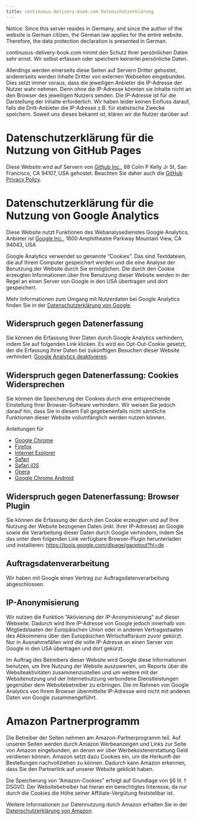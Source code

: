 ```yaml
---
title: continuous-delivery-book.com Datenschutzerklärung
---
```


Notice: Since this server resides in Germany, and since the author of
the website is German citizen, the German law applies for the entire
website. Therefore, the data protection declaration is presented in German.

continuous-delivery-book.com nimmt den Schutz Ihrer persönlichen Daten sehr ernst. Wir
selbst erfassen oder speichern keinerlei persönliche Daten.

Allerdings werden einerseits diese Seiten auf Servern Dritter
gehostet, andererseits werden Inhalte Dritter von externen Webseiten
eingebunden. Dies setzt immer voraus, dass die jeweiligen Anbieter die
IP-Adresse der Nutzer wahr nehmen. Denn ohne die IP-Adresse könnten
sie Inhalte nicht an den Browser des jeweiligen Nutzers senden. Die
IP-Adresse ist für die Darstellung der Inhalte erforderlich. Wir haben
leider keinen Einfluss darauf, falls die Dritt-Anbieter die IP-Adresse
z.B. für statistische Zwecke speichern. Soweit uns dieses bekannt ist,
klären wir die Nutzer darüber auf.

# Datenschutzerklärung für die Nutzung von GitHub Pages

Diese Website wird auf Servern von
[Github Inc.](https://www.github.com/), 88 Colin P Kelly Jr St, San
Francisco, CA 94107, USA gehostet. Beachten Sie daher auch die
[GitHub Privacy Policy](https://help.github.com/articles/github-privacy-statement/).


# Datenschutzerklärung für die Nutzung von Google Analytics

Diese Website nutzt Funktionen des Webanalysedienstes Google
Analytics. Anbieter ist
[Google Inc.](https://google.com/), 1600 Amphitheatre Parkway Mountain View, CA 94043, USA

Google Analytics verwendet so genannte “Cookies”. Das sind
Textdateien, die auf Ihrem Computer gespeichert werden und die eine
Analyse der Benutzung der Website durch Sie ermöglichen. Die durch den
Cookie erzeugten Informationen über Ihre Benutzung dieser Website
werden in der Regel an einen Server von Google in den USA übertragen
und dort gespeichert.

Mehr Informationen zum Umgang mit Nutzerdaten bei Google Analytics
finden Sie in der
[Datenschutzerklärung von Google](https://support.google.com/analytics/answer/6004245?hl=de).

## Widerspruch gegen Datenerfassung

Sie können die Erfassung Ihrer Daten durch Google Analytics
verhindern, indem Sie auf folgenden Link klicken. Es wird ein
Opt-Out-Cookie gesetzt, der die Erfassung Ihrer Daten bei zukünftigen
Besuchen dieser Website verhindert: <a
href="javascript:gaOptout();">Google Analytics deaktivieren</a>.

## Widerspruch gegen Datenerfassung: Cookies Widersprechen

Sie können die Speicherung der Cookies durch eine entsprechende
Einstellung Ihrer Browser-Software verhindern. Wir weisen Sie jedoch
darauf hin, dass Sie in diesem Fall gegebenenfalls nicht sämtliche
Funktionen dieser Website vollumfänglich werden nutzen können.

Anleitungen für

* [Google Chrome](https://support.google.com/chrome/answer/95647?co=GENIE.Platform%3DDesktop&hl=de)
* [Firefox](https://support.mozilla.org/de/kb/cookies-loeschen-daten-von-websites-entfernen)
* [Internet Explorer](https://support.microsoft.com/de-de/help/17442/windows-internet-explorer-delete-manage-cookies)
* [Safari](https://support.apple.com/kb/ph21411?locale=de_DE)
* [Safari iOS](https://support.apple.com/de-de/HT201265)
* [Opera](http://help.opera.com/Linux/12.10/de/deleteprivate.html)
* [Google Chrome Android](https://support.google.com/accounts/answer/32050?co=GENIE.Platform%3DAndroid&hl=de)

## Widerspruch gegen Datenerfassung: Browser Plugin

Sie können die Erfassung der durch den Cookie erzeugten und auf Ihre
Nutzung der Website bezogenen Daten (inkl. Ihrer IP-Adresse) an Google
sowie die Verarbeitung dieser Daten durch Google verhindern, indem Sie
das unter dem folgenden Link verfügbare Browser-Plugin herunterladen
und installieren: <https://tools.google.com/dlpage/gaoptout?hl=de> .

## Auftragsdatenverarbeitung

Wir haben mit Google einen Vertrag zur Auftragsdatenverarbeitung
abgeschlossen.

## IP-Anonymisierung

Wir nutzen die Funktion “Aktivierung der IP-Anonymisierung” auf dieser
Webseite. Dadurch wird Ihre IP-Adresse von Google jedoch innerhalb von
Mitgliedstaaten der Europäischen Union oder in anderen Vertragsstaaten
des Abkommens über den Europäischen Wirtschaftsraum zuvor gekürzt. Nur
in Ausnahmefällen wird die volle IP-Adresse an einen Server von Google
in den USA übertragen und dort gekürzt.

Im Auftrag des Betreibers dieser Website wird Google diese
Informationen benutzen, um Ihre Nutzung der Website auszuwerten, um
Reports über die Websiteaktivitäten zusammenzustellen und um weitere
mit der Websitenutzung und der Internetnutzung verbundene
Dienstleistungen gegenüber dem Websitebetreiber zu erbringen. Die im
Rahmen von Google Analytics von Ihrem Browser übermittelte IP-Adresse
wird nicht mit anderen Daten von Google zusammengeführt.

# Amazon Partnerprogramm

Die Betreiber der Seiten nehmen am Amazon-Partnerprogramm teil. Auf
unseren Seiten werden durch Amazon Werbeanzeigen und Links zur Seite
von Amazon eingebunden, an denen wir über Werbekostenerstattung
Geld verdienen können. Amazon setzt dazu Cookies ein, um die Herkunft
der Bestellungen nachvollziehen zu können. Dadurch kann Amazon
erkennen, dass Sie den Partnerlink auf unserer Website geklickt haben.

Die Speicherung von “Amazon-Cookies” erfolgt auf Grundlage von §6
lit. f DSGVO. Der Websitebetreiber hat hieran ein berechtigtes
Interesse, da nur durch die Cookies die Höhe seiner
Affiliate-Vergütung feststellbar ist.

Weitere Informationen zur Datennutzung durch Amazon erhalten Sie in
der
[Datenschutzerklärung von Amazon](https://www.amazon.de/gp/help/customer/display.html/ref=footer_privacy?nodeId=3312401&ie=UTF8).
